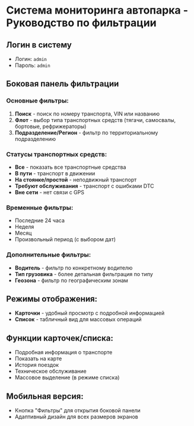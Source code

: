 # Система мониторинга автопарка - Руководство по фильтрации

## Логин в систему
- Логин: `admin`
- Пароль: `admin`

## Боковая панель фильтрации

### Основные фильтры:
1. **Поиск** - поиск по номеру транспорта, VIN или названию
2. **Флот** - выбор типа транспортных средств (тягачи, самосвалы, бортовые, рефрижераторы)
3. **Подразделение/Регион** - фильтр по территориальному подразделению

### Статусы транспортных средств:
- **Все** - показать все транспортные средства
- **В пути** - транспорт в движении
- **На стоянке/простой** - неподвижный транспорт
- **Требуют обслуживания** - транспорт с ошибками DTC
- **Вне сети** - нет связи с GPS

### Временные фильтры:
- Последние 24 часа
- Неделя
- Месяц
- Произвольный период (с выбором дат)

### Дополнительные фильтры:
- **Водитель** - фильтр по конкретному водителю
- **Тип грузовика** - более детальная фильтрация по типу
- **Геозона** - фильтр по географическим зонам

## Режимы отображения:
- **Карточки** - удобный просмотр с подробной информацией
- **Список** - табличный вид для массовых операций

## Функции карточек/списка:
- Подробная информация о транспорте
- Показать на карте
- История поездок  
- Техническое обслуживание
- Массовое выделение (в режиме списка)

## Мобильная версия:
- Кнопка "Фильтры" для открытия боковой панели
- Адаптивный дизайн для всех размеров экранов
